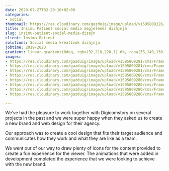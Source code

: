 ```yaml
---
date: 2020-07-27T02:20:16+02:00
categories:
- social
thumbnail: https://res.cloudinary.com/gazduig/image/upload/v1595809226/cms/Frame_65_gjdr7m.webp
title: Insimu Patient social media megjelenés dizájnja
slug: insimu-patient-social-media-dizajn
client: Insimu Patient
solutions: Social media kreatívok dizájnja
jobtime: 2019-2020
gradient: linear-gradient(0deg, rgba(32,218,228,1) 0%, rgba(53,149,130,0) 45%)
images:
- https://res.cloudinary.com/gazduig/image/upload/v1595809281/cms/Frame_70_hhrfkn.webp
- https://res.cloudinary.com/gazduig/image/upload/v1595809281/cms/Frame_69_wugtmt.webp
- https://res.cloudinary.com/gazduig/image/upload/v1595809281/cms/Frame_68_qixlqh.webp
- https://res.cloudinary.com/gazduig/image/upload/v1595809280/cms/Frame_67_cqwacb.webp
- https://res.cloudinary.com/gazduig/image/upload/v1595809280/cms/Frame_66_zonrds.webp
- https://res.cloudinary.com/gazduig/image/upload/v1595809280/cms/Frame_65_ce5p2l.webp
- https://res.cloudinary.com/gazduig/image/upload/v1595809280/cms/Frame_64_fe3xac.webp
- https://res.cloudinary.com/gazduig/image/upload/v1595809280/cms/Frame_63_eb3gin.webp

---
```

We’ve had the pleasure to work together with Digicomstory on several projects in the past and we were super happy when they asked us to create a new brand and web design for their agency.

Our approach was to create a cool design that fits their target audience and communicates how they work and what they are like as a team.

We went our of our way to draw plenty of icons for the content provided to create a fun experience for the viewer. The animations that were added in development completed the experience that we were looking to achieve with the new brand.